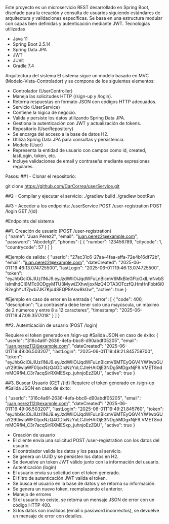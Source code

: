 
Este proyecto es un microservicio REST desarrollado en Spring Boot, diseñado para la creación y consulta de usuarios siguiendo estándares de arquitectura y validaciones específicas. Se basa en una estructura modular con capas bien definidas y autenticación mediante JWT.
Tecnologías utilizadas
- Java 11
- Spring Boot 2.5.14
- Spring Data JPA 
- JWT 
- JUnit
- Gradle 7.4

Arquitectura del sistema
El sistema sigue un modelo basado en MVC (Modelo-Vista-Controlador) y se compone de los siguientes elementos:
- Controlador (UserController)
- Maneja las solicitudes HTTP (/sign-up y /login).
- Retorna respuestas en formato JSON con códigos HTTP adecuados.
- Servicio (UserService)
- Contiene la lógica de negocio.
- Valida y persiste los datos utilizando Spring Data JPA.
- Gestiona la autenticación con JWT y actualización de tokens.
- Repositorio (UserRepository)
- Se encarga del acceso a la base de datos H2.
- Utiliza Spring Data JPA para consultas y persistencia.
- Modelo (User)
- Representa la entidad de usuario con campos como id, created, lastLogin, token, etc.
- Incluye validaciones de email y contraseña mediante expresiones regulares.

Pasos:
##1 - Clonar el repositorio:

git clone https://github.com/CarCorrea/userService.git

##2 - Compilar y ejecutar el servicio:
./gradlew build
./gradlew bootRun

##3 - Acceder a los endpoints:
/userService
POST /user-registration
POST /login
GET /{id}

#Endpoints del sistema

##1. Creación de usuario (POST /user-registration)\
  {
  "name": "Juan Pérez2",
  "email": "juan.perez2@example.com",
  "password": "Abcdefg1",
  "phones": [
    {
      "number": 123456789,
      "citycode": 1,
      "countrycode": 57
    }
  ]
}

#Ejemplo de salida: 
{
    "userId": "27ac31c6-27aa-4faa-affa-72e4b16df72b",
    "email": "juan.perez2@example.com",
    "dateCreated": "2025-06-01T19:46:13.074725500",
    "lastLogin": "2025-06-01T19:46:13.074725500",
    "token": "eyJhbGciOiJIUzI1NiJ9.eyJzdWIiOiJqdWFuLnBlcmV6MkBleGFtcGxlLmNvbSIsImlhdCI6MTc0ODgyMTU3MywiZXhwIjoxNzQ4OTA3OTczfQ.HmHnFbbt6i0R2eghYUfZjwb7JK7Kjo4SEQP8Akw8kGw",
    "active": true
}

#Ejemplo en caso de error en la entrada
{
    "error": [
        {
            "code": 400,
            "description": "La contraseña debe tener solo una mayúscula, un máximo de 2 números y entre 8 a 12 caracteres",
            "timestamp": "2025-06-01T19:47:09.3517018"
        }
    ]
}

##2. Autenticación de usuario (POST /login)

Requiere el token generado en /sign-up
#Salida JSON en caso de éxito:
{
    "userId": "316c4a6f-2636-4efa-bbc8-d90abdf05205",
    "email": "juan.perez112@example.com",
    "dateCreated": "2025-06-01T19:49:06.503207",
    "lastLogin": "2025-06-01T19:49:21.845759700",
    "token": "eyJhbGciOiJIUzI1NiJ9.eyJzdWIiOiJqdWFuLnBlcmV6MTEyQGV4YW1wbGUuY29tIiwiaWF0IjoxNzQ4ODIxNzYxLCJleHAiOjE3NDg5MDgxNjF9.VMET8ndmMORfM_C3r7acqSirRXMESxp_juhnjoEzZQU",
    "active": true
}

##3. Buscar Usuario (GET /{id}
Requiere el token generado en /sign-up
#Salida JSON en caso de éxito:

{
    "userId": "316c4a6f-2636-4efa-bbc8-d90abdf05205",
    "email": "juan.perez112@example.com",
    "dateCreated": "2025-06-01T19:49:06.503207",
    "lastLogin": "2025-06-01T19:49:21.845760",
    "token": "eyJhbGciOiJIUzI1NiJ9.eyJzdWIiOiJqdWFuLnBlcmV6MTEyQGV4YW1wbGUuY29tIiwiaWF0IjoxNzQ4ODIxNzYxLCJleHAiOjE3NDg5MDgxNjF9.VMET8ndmMORfM_C3r7acqSirRXMESxp_juhnjoEzZQU",
    "active": true
}

- Creación de usuario
- El cliente envía una solicitud POST /user-registration con los datos del usuario.
- El controlador valida los datos y los pasa al servicio.
- Se genera un UUID y se persisten los datos en H2.
- Se devuelve un token JWT válido junto con la información del usuario.
- Autenticación (login)
- El usuario envía su solicitud con el token generado.
- El filtro de autenticación JWT valida el token.
- Se busca el usuario en la base de datos y se retorna su información.
- Se genera un nuevo token, reemplazando el anterior.
- Manejo de errores
- Si el usuario no existe, se retorna un mensaje JSON de error con un código HTTP 400.
- Si los datos son inválidos (email o password incorrectos), se devuelve un mensaje de error con detalles.

